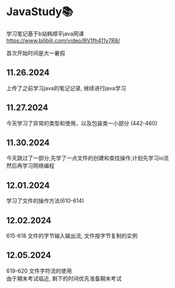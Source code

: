 # JavaStudy📚
学习笔记基于b站韩顺平java网课 \
https://www.bilibili.com/video/BV1fh411y7R8/

首次开始时间是大一暑假

## 11.26.2024
上传了之前学习java的笔记记录, 继续进行java学习

## 11.27.2024
今天学习了异常的类型和使用，以及包装类一小部分
(442-460)

## 11.30.2024
今天跳过了一部分,先学了一点文件的创建和查找操作,计划先学习io流 \
然后再学习网络编程

## 12.01.2024
学习了文件的操作方法(610-614)

## 12.02.2024
615-618 文件的字节输入输出流, 文件按字节复制的实例

## 12.05.2024
619-620 文件字符流的使用 \
由于期末考试临近, 剩下的时间优先准备期末考试
